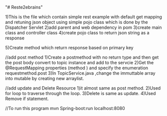 "# Reste2ebrains" 

1)This is the file which contain simple rest example with default get mapping and retuning json object using simple pojo class which is done by the Dispatcher Servlet
2)add parent and web dependency in pom
3)create main class and controller class
4)create pojo class to return json string as a response


5)Create method which return response based on primary key


//add post method
1)Create a postmethod with no return type and then get the post body convert to topic instance and add to the servcie
2)Get the @RequestMapping properties (method ) and specify the enumeration requestmethod.post
3)In TopicService.java ,change the immuttable array into mutable by creating new arraylist.

//add update and Delete Resource
1)it almost same as post method.
2)Used for loop to traverse through the loop.
3)Delete is same as update.
4)Used Remove if statement.




//To run this program
mvn Spring-boot:run
localhost:8080

